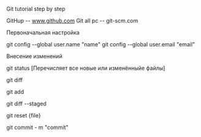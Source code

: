 Git tutorial step by step

GitHup  -- www.github.com
Git all pc  -- git-scm.com

Первоначальная настройка

git config --global user.name "name"
git config --global user.email "email"

Внесение изменений

git status  [Перечисляет все новые или изменённыйе файлы]

git diff 

git add 

git diff --staged

git reset {file}

git commit - m "commit"